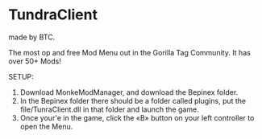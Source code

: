 # TundraClient 
made by BTC.

The most op and free Mod Menu out in the Gorilla Tag Community.
It has over 50+ Mods!

SETUP:
1. Download MonkeModManager, and download the Bepinex folder.
2. In the Bepinex folder there should be a folder called plugins, put the file/TunraClient.dll in that folder and launch the game.
3. Once your'e in the game, click the «B» button on your left controller to open the Menu.